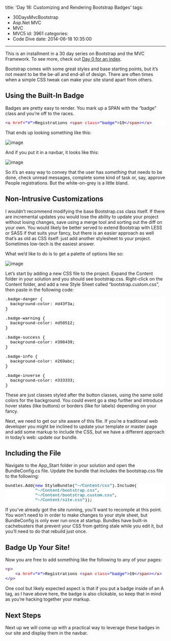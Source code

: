 title: 'Day 18: Customizing and Rendering Bootstrap Badges'
tags:
  - 30DaysMvcBootstrap
  - Asp.Net MVC
  - MVC
  - MVC5
id: 3961
categories:
  - Code Dive
date: 2014-06-18 10:35:00
---

This is an installment in a 30 day series on Bootstrap and the MVC Framework. To see more, check out [Day 0 for an index](http://jameschambers.com/2014/06/day-0-boothstrapping-mvc-for-the-next-30-days/).

Bootstrap comes with some great styles and base starting points, but it’s not meant to be the be-all and end-all of design. There are often times when a simple CSS tweak can make your site stand apart from others.

## Using the Built-In Badge

Badges are pretty easy to render. You mark up a SPAN with the “badge” class and you’re off to the races.
<pre class="csharpcode"><span class="kwrd">&lt;</span><span class="html">a</span> <span class="attr">href</span><span class="kwrd">="#"</span><span class="kwrd">&gt;</span>Registrations <span class="kwrd">&lt;</span><span class="html">span</span> <span class="attr">class</span><span class="kwrd">="badge"</span><span class="kwrd">&gt;</span>19<span class="kwrd">&lt;/</span><span class="html">span</span><span class="kwrd">&gt;&lt;/</span><span class="html">a</span><span class="kwrd">&gt;</span></pre>
<style type="text/css">.csharpcode, .csharpcode pre
{
	font-size: small;
	color: black;
	font-family: consolas, "Courier New", courier, monospace;
	background-color: #ffffff;
	/*white-space: pre;*/
}
.csharpcode pre { margin: 0em; }
.csharpcode .rem { color: #008000; }
.csharpcode .kwrd { color: #0000ff; }
.csharpcode .str { color: #006080; }
.csharpcode .op { color: #0000c0; }
.csharpcode .preproc { color: #cc6633; }
.csharpcode .asp { background-color: #ffff00; }
.csharpcode .html { color: #800000; }
.csharpcode .attr { color: #ff0000; }
.csharpcode .alt 
{
	background-color: #f4f4f4;
	width: 100%;
	margin: 0em;
}
.csharpcode .lnum { color: #606060; }
</style>

That ends up looking something like this:

![image](https://jcblogimages.blob.core.windows.net/img/2014/06/image34.png "image")

And if you put it in a navbar, it looks like this:

![image](https://jcblogimages.blob.core.windows.net/img/2014/06/image35.png "image")

So it’s an easy way to convey that the user has _something_ that needs to be done, check unread messages, complete some kind of task or, say, approve People registrations. But the white-on-grey is a little bland.

## Non-Intrusive Customizations

I wouldn’t recommend modifying the base Bootstrap.css class itself. If there are incremental updates you would lose the ability to update your project without losing changes, save using a merge tool and sorting out the diff on your own. You would likely be better served to extend Bootstrap with LESS or SASS if that suits your fancy, but there is an easier approach as well that’s as old as CSS itself: just add another stylesheet to your project. Sometimes low-tech is the easiest answer.

What we’d like to do is to get a palette of options like so:

![image](https://jcblogimages.blob.core.windows.net/img/2014/06/image36.png "image")

Let’s start by adding a new CSS file to the project. Expand the Content folder in your solution and you should see bootstrap.css. Right-click on the Content folder, and add a new Style Sheet called “bootstrap.custom.css”, then paste in the following code:
<pre class="csharpcode">.badge-danger {
  background-color: #d43f3a;
}

.badge-warning {
  background-color: #d58512;
}

.badge-success {
  background-color: #398439;
}

.badge-info {
  background-color: #269abc;
}

.badge-inverse {
  background-color: #333333;
}</pre>
<style type="text/css">.csharpcode, .csharpcode pre
{
	font-size: small;
	color: black;
	font-family: consolas, "Courier New", courier, monospace;
	background-color: #ffffff;
	/*white-space: pre;*/
}
.csharpcode pre { margin: 0em; }
.csharpcode .rem { color: #008000; }
.csharpcode .kwrd { color: #0000ff; }
.csharpcode .str { color: #006080; }
.csharpcode .op { color: #0000c0; }
.csharpcode .preproc { color: #cc6633; }
.csharpcode .asp { background-color: #ffff00; }
.csharpcode .html { color: #800000; }
.csharpcode .attr { color: #ff0000; }
.csharpcode .alt 
{
	background-color: #f4f4f4;
	width: 100%;
	margin: 0em;
}
.csharpcode .lnum { color: #606060; }
</style>

These are just classes styled after the button classes, using the same solid colors for the background. You could event go a step further and introduce hover states (like buttons) or borders (like for labels) depending on your fancy.

Next, we need to get our site aware of this file. If you’re a traditional web developer you might be inclined to update your template or master page and add some markup to include the CSS, but we have a different approach in today’s web: update our bundle.

## Including the File

Navigate to the App_Start folder in your solution and open the BundleConfig.cs file. Update the bundle that includes the bootstrap.css file to the following:
<pre class="csharpcode">bundles.Add(<span class="kwrd">new</span> StyleBundle(<span class="str">"~/Content/css"</span>).Include(
            <span class="str">"~/Content/bootstrap.css"</span>,
            <span class="str">"~/Content/bootstrap.custom.css"</span>,
            <span class="str">"~/Content/site.css"</span>));</pre>
<style type="text/css">.csharpcode, .csharpcode pre
{
	font-size: small;
	color: black;
	font-family: consolas, "Courier New", courier, monospace;
	background-color: #ffffff;
	/*white-space: pre;*/
}
.csharpcode pre { margin: 0em; }
.csharpcode .rem { color: #008000; }
.csharpcode .kwrd { color: #0000ff; }
.csharpcode .str { color: #006080; }
.csharpcode .op { color: #0000c0; }
.csharpcode .preproc { color: #cc6633; }
.csharpcode .asp { background-color: #ffff00; }
.csharpcode .html { color: #800000; }
.csharpcode .attr { color: #ff0000; }
.csharpcode .alt 
{
	background-color: #f4f4f4;
	width: 100%;
	margin: 0em;
}
.csharpcode .lnum { color: #606060; }
</style>

If you’ve already got the site running, you’ll want to recompile at this point. You won’t need to in order to make changes to your style sheet, but BundleConfig is only ever run once at startup. Bundles have built-in cachebusters that prevent your CSS from getting stale while you edit it, but you’ll need to do that rebuild just once.

## Badge Up Your Site!

Now you are free to add something like the following to any of your pages:
<pre class="csharpcode"><span class="kwrd">&lt;</span><span class="html">p</span><span class="kwrd">&gt;</span>
    <span class="kwrd">&lt;</span><span class="html">a</span> <span class="attr">href</span><span class="kwrd">="#"</span><span class="kwrd">&gt;</span>Registrations <span class="kwrd">&lt;</span><span class="html">span</span> <span class="attr">class</span><span class="kwrd">="badge"</span><span class="kwrd">&gt;</span>19<span class="kwrd">&lt;/</span><span class="html">span</span><span class="kwrd">&gt;&lt;/</span><span class="html">a</span><span class="kwrd">&gt;</span> 
<span class="kwrd">&lt;/</span><span class="html">p</span><span class="kwrd">&gt;</span></pre>
<style type="text/css">.csharpcode, .csharpcode pre
{
	font-size: small;
	color: black;
	font-family: consolas, "Courier New", courier, monospace;
	background-color: #ffffff;
	/*white-space: pre;*/
}
.csharpcode pre { margin: 0em; }
.csharpcode .rem { color: #008000; }
.csharpcode .kwrd { color: #0000ff; }
.csharpcode .str { color: #006080; }
.csharpcode .op { color: #0000c0; }
.csharpcode .preproc { color: #cc6633; }
.csharpcode .asp { background-color: #ffff00; }
.csharpcode .html { color: #800000; }
.csharpcode .attr { color: #ff0000; }
.csharpcode .alt 
{
	background-color: #f4f4f4;
	width: 100%;
	margin: 0em;
}
.csharpcode .lnum { color: #606060; }
</style>

One cool but likely expected aspect is that if you put a badge inside of an A tag, as I have above here, the badge is also clickable, so keep that in mind as you’re hacking together your markup.

## Next Steps

Next up we will come up with a practical way to leverage these badges in our site and display them in the navbar.